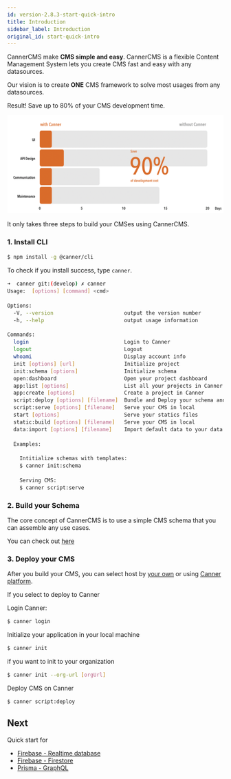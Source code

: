 ```yaml
---
id: version-2.8.3-start-quick-intro
title: Introduction
sidebar_label: Introduction
original_id: start-quick-intro
---
```


CannerCMS make **CMS simple and easy**. CannerCMS is a flexible Content Management System lets you create CMS fast and easy with any datasources.

Our vision is to create **ONE** CMS framework to solve most usages from any datasources.

Result! Save up to 80% of your CMS development time.

![roi](/docs/assets/start-intro/compare-canner.png)

It only takes three steps to build your CMSes using CannerCMS.

### 1. Install CLI

```bash
$ npm install -g @canner/cli
```

To check if you install success, type `canner`.

```bash
➜  canner git:(develop) ✗ canner
Usage:  [options] [command] <cmd>

Options:
  -V, --version                       output the version number
  -h, --help                          output usage information

Commands:
  login                               Login to Canner
  logout                              Logout
  whoami                              Display account info
  init [options] [url]                Initialize project
  init:schema [options]               Initialize schema
  open:dashboard                      Open your project dashboard
  app:list [options]                  List all your projects in Canner
  app:create [options]                Create a project in Canner
  script:deploy [options] [filename]  Bundle and Deploy your schema and UI components to Canner.
  script:serve [options] [filename]   Serve your CMS in local
  start [options]                     Serve your statics files
  static:build [options] [filename]   Serve your CMS in local
  data:import [options] [filename]    Import default data to your data source

  Examples:

    Intitialize schemas with templates:
    $ canner init:schema

    Serving CMS:
    $ canner script:serve
```

### 2. Build your Schema

The core concept of CannerCMS is to use a simple CMS schema that you can assemble any use cases.

You can check out [here](/docs/schema-overview)

### 3. Deploy your CMS

After you build your CMS, you can select host by [your own](/docs/start-quick-community) or using [Canner platform](https://www.canner.io).

If you select to deploy to Canner

Login Canner:

```bash
$ canner login
```

Initialize your application in your local machine

```bash
$ canner init
```

if you want to init to your organization

```bash
$ canner init --org-url [orgUrl]
```

Deploy CMS on Canner

```bash
$ canner script:deploy
```

## Next

Quick start for 

- [Firebase - Realtime database](tutorial-connect-to-firebase)
- [Firebase - Firestore](credential-firestore)
- [Prisma - GraphQL](tutorial-connect-to-prisma)